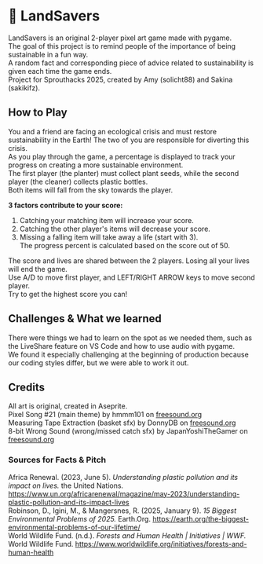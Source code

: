 # 🌱 LandSavers  
LandSavers is an original 2-player pixel art game made with pygame.  
The goal of this project is to remind people of the importance of being sustainable in a fun way.  
A random fact and corresponding piece of advice related to sustainability is given each time the game ends.  
Project for Sprouthacks 2025, created by Amy (solicht88) and Sakina (sakikifz).  

## How to Play  
You and a friend are facing an ecological crisis and must restore sustainability in the Earth! The two of you are responsible for diverting this crisis.  
As you play through the game, a percentage is displayed to track your progress on creating a more sustainable environment.  
The first player (the planter) must collect plant seeds, while the second player (the cleaner) collects plastic bottles.  
Both items will fall from the sky towards the player.  

**3 factors contribute to your score:**  
1. Catching your matching item will increase your score.  
2. Catching the other player's items will decrease your score.  
3. Missing a falling item will take away a life (start with 3).  
The progress percent is calculated based on the score out of 50.  

The score and lives are shared between the 2 players. Losing all your lives will end the game.  
Use A/D to move first player, and LEFT/RIGHT ARROW keys to move second player.  
Try to get the highest score you can!  

## Challenges & What we learned  
 There were things we had to learn on the spot as we needed them, such as the LiveShare feature on VS Code and how to use audio with pygame.  
 We found it especially challenging at the beginning of production because our coding styles differ, but we were able to work it out.  

## Credits  
All art is original, created in Aseprite.  
Pixel Song #21 (main theme) by hmmm101 on [freesound.org](https://freesound.org/people/hmmm101/sounds/338371/)  
Measuring Tape Extraction (basket sfx) by DonnyDB on [freesound.org](https://freesound.org/people/DonnyDB/sounds/765397/)  
8-bit Wrong Sound (wrong/missed catch sfx) by JapanYoshiTheGamer on [freesound.org](https://freesound.org/people/JapanYoshiTheGamer/sounds/361260/)  
### Sources for Facts & Pitch  
Africa Renewal. (2023, June 5). _Understanding plastic pollution and its impact on lives._ the United Nations. https://www.un.org/africarenewal/magazine/may-2023/understanding-plastic-pollution-and-its-impact-lives  
Robinson, D., Igini, M., & Mangersnes, R. (2025, January 9). _15 Biggest Environmental Problems of 2025._ Earth.Org. https://earth.org/the-biggest-environmental-problems-of-our-lifetime/  
World Wildlife Fund. (n.d.). _Forests and Human Health | Initiatives | WWF._ World Wildlife Fund. https://www.worldwildlife.org/initiatives/forests-and-human-health  